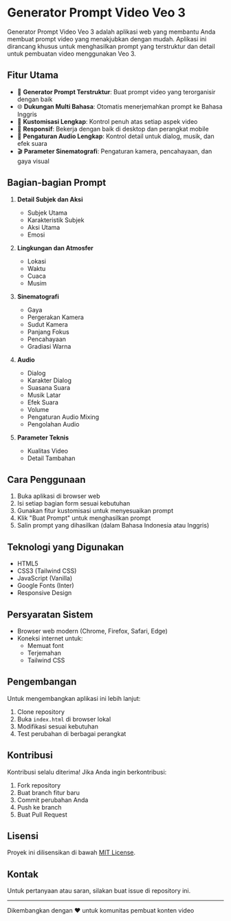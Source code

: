 # Generator Prompt Video Veo 3

Generator Prompt Video Veo 3 adalah aplikasi web yang membantu Anda membuat prompt video yang menakjubkan dengan mudah. Aplikasi ini dirancang khusus untuk menghasilkan prompt yang terstruktur dan detail untuk pembuatan video menggunakan Veo 3.

## Fitur Utama

- 🎥 **Generator Prompt Terstruktur**: Buat prompt video yang terorganisir dengan baik
- 🌐 **Dukungan Multi Bahasa**: Otomatis menerjemahkan prompt ke Bahasa Inggris
- 🎨 **Kustomisasi Lengkap**: Kontrol penuh atas setiap aspek video
- 📱 **Responsif**: Bekerja dengan baik di desktop dan perangkat mobile
- 🎵 **Pengaturan Audio Lengkap**: Kontrol detail untuk dialog, musik, dan efek suara
- 🎬 **Parameter Sinematografi**: Pengaturan kamera, pencahayaan, dan gaya visual

## Bagian-bagian Prompt

1. **Detail Subjek dan Aksi**
   - Subjek Utama
   - Karakteristik Subjek
   - Aksi Utama
   - Emosi

2. **Lingkungan dan Atmosfer**
   - Lokasi
   - Waktu
   - Cuaca
   - Musim

3. **Sinematografi**
   - Gaya
   - Pergerakan Kamera
   - Sudut Kamera
   - Panjang Fokus
   - Pencahayaan
   - Gradiasi Warna

4. **Audio**
   - Dialog
   - Karakter Dialog
   - Suasana Suara
   - Musik Latar
   - Efek Suara
   - Volume
   - Pengaturan Audio Mixing
   - Pengolahan Audio

5. **Parameter Teknis**
   - Kualitas Video
   - Detail Tambahan

## Cara Penggunaan

1. Buka aplikasi di browser web
2. Isi setiap bagian form sesuai kebutuhan
3. Gunakan fitur kustomisasi untuk menyesuaikan prompt
4. Klik "Buat Prompt" untuk menghasilkan prompt
5. Salin prompt yang dihasilkan (dalam Bahasa Indonesia atau Inggris)

## Teknologi yang Digunakan

- HTML5
- CSS3 (Tailwind CSS)
- JavaScript (Vanilla)
- Google Fonts (Inter)
- Responsive Design

## Persyaratan Sistem

- Browser web modern (Chrome, Firefox, Safari, Edge)
- Koneksi internet untuk:
  - Memuat font
  - Terjemahan
  - Tailwind CSS

## Pengembangan

Untuk mengembangkan aplikasi ini lebih lanjut:

1. Clone repository
2. Buka `index.html` di browser lokal
3. Modifikasi sesuai kebutuhan
4. Test perubahan di berbagai perangkat

## Kontribusi

Kontribusi selalu diterima! Jika Anda ingin berkontribusi:

1. Fork repository
2. Buat branch fitur baru
3. Commit perubahan Anda
4. Push ke branch
5. Buat Pull Request

## Lisensi

Proyek ini dilisensikan di bawah [MIT License](LICENSE).

## Kontak

Untuk pertanyaan atau saran, silakan buat issue di repository ini.

---

Dikembangkan dengan ❤️ untuk komunitas pembuat konten video 